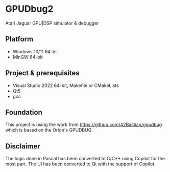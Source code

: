 # GPUDbug2
Atari Jaguar GPU|DSP simulator & debugger

## Platform
* Windows 10/11 64-bit
* MinGW 64-bit

## Project & prerequisites
* Visual Studio 2022 64-bit, Makefile or CMakeLists
* Qt5
* gcc

## Foundation
This project is using the work from https://github.com/42Bastian/gpudbug which is based on the Orion's GPUDBUG.

## Disclaimer
The logic done in Pascal has been converted to C/C++ using Copilot for the most part. The UI has been converted to Qt with the support of Copilot.
